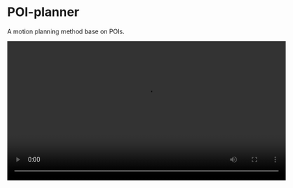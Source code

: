 # POI-planner
A motion planning method base on POIs.

<video width="640" controls>
  <source src="figs/process.mp4" type="video/mp4">
  <!-- 如果浏览器不支持 video 标签，就显示下面的文本链接 -->
  Your browser does not support the <code>video</code> tag.  
  <a href="figs/process.mp4">Download the video</a>
</video>
